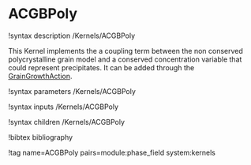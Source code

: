 # ACGBPoly

!syntax description /Kernels/ACGBPoly

This Kernel implements the a coupling term between the non conserved polycrystalline
grain model and a conserved concentration variable that could represent precipitates.
It can be added through the [GrainGrowthAction](/GrainGrowthAction.md).

!syntax parameters /Kernels/ACGBPoly

!syntax inputs /Kernels/ACGBPoly

!syntax children /Kernels/ACGBPoly

!bibtex bibliography

!tag name=ACGBPoly pairs=module:phase_field system:kernels
